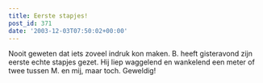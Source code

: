 ```yaml
---
title: Eerste stapjes!
post_id: 371
date: '2003-12-03T07:50:02+00:00'
---
```

Nooit geweten dat iets zoveel indruk kon maken. B. heeft gisteravond zijn eerste echte stapjes gezet. Hij liep waggelend en wankelend een meter of twee tussen M. en mij, maar toch. Geweldig!